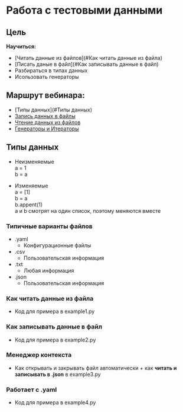 # Работа с тестовыми данными

## Цель

**Научиться:**

- [Читать данные из файлов](#Как читать данные из файла)
- [Писать даные в файл](#Как записывать данные в файл)
- Разбираться в типах данных
- Исользовать генераторы

## Маршрут вебинара:

- [Типы данных](#Типы данных)
- [Запись данных в файлы]()
- [Чтение данных из файлов]()
- [Генераторы и Итераторы]()

## Типы данных

- Неизменяемые\
  a = 1\
  b = a

- Изменяемые\
  a = [1]\
  b = a\
  b.appent(1)\
  a и b смотрят на один список, поэтому меняются вместе

### Типичные варианты файлов

- .yaml
    - Конфигурационные файлы
- .csv
    - Пользовательская информация
- .txt
    - Любая информация
- .json
    - Пользовательская информация

### Как читать данные из файла

- Код для примера в example1.py

### Как записывать данные в файл

- Код для примера в example2.py

### Менеджер контекста

- Как открывать и закрывать файл автоматически + как **читать и записывать в .json** в example3.py

### Работает с .yaml

- Код для примера в example4.py



